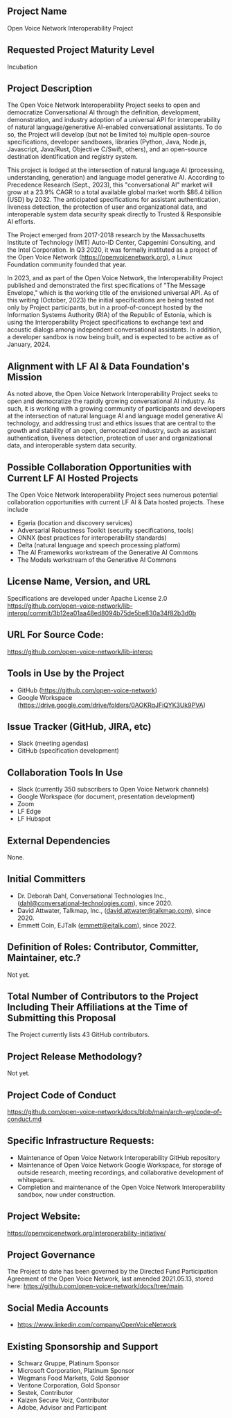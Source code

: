 ## Project Name
Open Voice Network Interoperability Project

## Requested Project Maturity Level
Incubation

## Project Description
The Open Voice Network Interoperability Project seeks to open and democratize Conversational AI through the definition, development, demonstration, and industry adoption of a universal API for interoperability of natural language/generative AI-enabled conversational assistants.  To do so, the Project will develop (but not be limited to) multiple open-source specifications, developer sandboxes, libraries (Python, Java, Node.js, Javascript, Java/Rust, Objective C/Swift, others), and an open-source destination identification and registry system.  

This project is lodged at the intersection of natural language AI (processing, understanding, generation) and language model generative AI. According to Precedence Research (Sept., 2023), this "conversational AI" market will grow at a 23.9% CAGR to a total available global market worth $86.4 billion (USD) by 2032.  The anticipated specifications for assistant authentication, liveness detection, the protection of user and organizational data, and interoperable system data security speak directly to Trusted & Responsible AI efforts.

The Project emerged from 2017-2018 research by the Massachusetts Institute of Technology (MIT) Auto-ID Center, Capgemini Consulting, and the Intel Corporation.  In Q3 2020, it was formally instituted as a project of the Open Voice Network (https://openvoicenetwork.org), a Linux Foundation community founded that year.

In 2023, and as part of the Open Voice Network, the Interoperability Project published and demonstrated the first specifications of "The Message Envelope," which is the working title of the envisioned universal API.  As of this writing (October, 2023) the initial specifications are being tested not only by Project participants, but in a proof-of-concept hosted by the Information Systems Authority (RIA) of the Republic of Estonia, which is using the Interoperability Project specifications to exchange text and acoustic dialogs among independent conversational assistants.  In addition, a developer sandbox is now being built, and is expected to be active as of January, 2024. 

## Alignment with LF AI & Data Foundation's Mission
As noted above, the Open Voice Network Interoperability Project seeks to open and democratize the rapidly growing conversational AI industry.  As such, it is working with a growing community of participants and developers at the intersection of natural language AI and language model generative AI technology, and addressing trust and ethics issues that are central to the growth and stability of an open, democratized industry, such as assistant authentication, liveness detection, protection of user and organizational data, and interoperable system data security. 

## Possible Collaboration Opportunities with Current LF AI Hosted Projects
The Open Voice Network Interoperability Project sees numerous potential collaboration opportunities with current LF AI & Data hosted projects.  These include
* Egeria (location and discovery services)
* Adversarial Robustness Toolkit (security specifications, tools)
* ONNX (best practices for interoperability standards)
* Delta (natural language and speech processing platform)
* The AI Frameworks workstream of the Generative AI Commons
* The Models workstream of the Generative AI Commons 

## License Name, Version, and URL
Specifications are developed under Apache License 2.0 https://github.com/open-voice-network/lib-interop/commit/3b12ea01aa48ed8094b75de5be830a34f82b3d0b

## URL For Source Code:
https://github.com/open-voice-network/lib-interop

## Tools in Use by the Project
* GitHub (https://github.com/open-voice-network)
* Google Workspace (https://drive.google.com/drive/folders/0AOKRqJFiQYK3Uk9PVA)
  
## Issue Tracker (GitHub, JIRA, etc) 
* Slack (meeting agendas)
* GitHub (specification development)

## Collaboration Tools In Use
* Slack (currently 350 subscribers to Open Voice Network channels)
* Google Workspace (for document, presentation development)
* Zoom
* LF Edge
* LF Hubspot

## External Dependencies 
None.

## Initial Committers
* Dr. Deborah Dahl, Conversational Technologies Inc., (dahl@conversational-technologies.com), since 2020.
* David Attwater, Talkmap, Inc., (david.attwater@talkmap.com), since 2020.
* Emmett Coin, EJTalk (emmett@ejtalk.com), since 2022.  

## Definition of Roles: Contributor, Committer, Maintainer, etc.?
Not yet.

## Total Number of Contributors to the Project Including Their Affiliations at the Time of Submitting this Proposal
The Project currently lists 43 GitHub contributors. 

## Project Release Methodology? 
Not yet. 

## Project Code of Conduct
https://github.com/open-voice-network/docs/blob/main/arch-wg/code-of-conduct.md

## Specific Infrastructure Requests: 
* Maintenance of Open Voice Network Interoperability GitHub repository
* Maintenance of Open Voice Network Google Workspace, for storage of outside research, meeting recordings, and collaborative development of whitepapers.
* Completion and maintenance of the Open Voice Network Interoperability sandbox, now under construction. 

## Project Website:  
https://openvoicenetwork.org/interoperability-initiative/

## Project Governance 
The Project to date has been governed by the Directed Fund Participation Agreement of the Open Voice Network, last amended 2021.05.13, stored here: https://github.com/open-voice-network/docs/tree/main.   

## Social Media Accounts 
* https://www.linkedin.com/company/OpenVoiceNetwork

## Existing Sponsorship and Support
* Schwarz Gruppe, Platinum Sponsor
* Microsoft Corporation, Platinum Sponsor
* Wegmans Food Markets, Gold Sponsor
* Veritone Corporation, Gold Sponsor
* Sestek, Contributor
* Kaizen Secure Voiz, Contributor
* Adobe, Advisor and Participant
